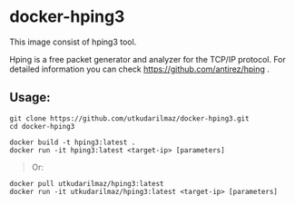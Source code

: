 # docker-hping3

This image consist of hping3 tool.

Hping is a free packet generator and analyzer for the TCP/IP protocol. For detailed information you can check https://github.com/antirez/hping .

## Usage:
```
git clone https://github.com/utkudarilmaz/docker-hping3.git
cd docker-hping3

docker build -t hping3:latest .
docker run -it hping3:latest <target-ip> [parameters]
```

> Or:

```
docker pull utkudarilmaz/hping3:latest
docker run -it utkudarilmaz/hping3:latest <target-ip> [parameters]
```

